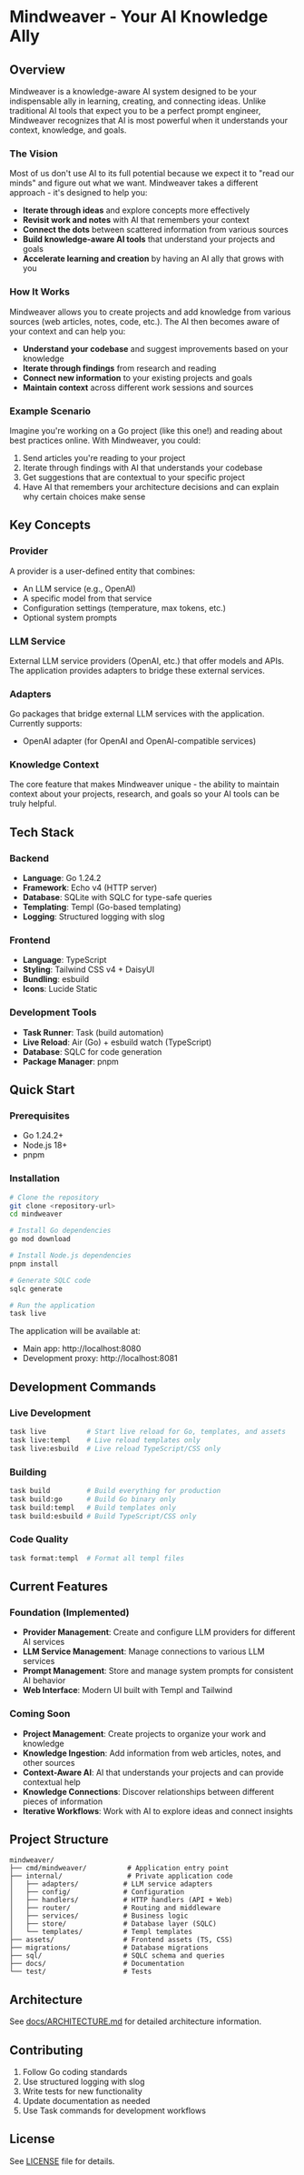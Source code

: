 # Mindweaver - Your AI Knowledge Ally

## Overview

Mindweaver is a knowledge-aware AI system designed to be your indispensable ally in learning, creating, and connecting ideas. Unlike traditional AI tools that expect you to be a perfect prompt engineer, Mindweaver recognizes that AI is most powerful when it understands your context, knowledge, and goals.

### The Vision

Most of us don't use AI to its full potential because we expect it to "read our minds" and figure out what we want. Mindweaver takes a different approach - it's designed to help you:

- **Iterate through ideas** and explore concepts more effectively
- **Revisit work and notes** with AI that remembers your context
- **Connect the dots** between scattered information from various sources
- **Build knowledge-aware AI tools** that understand your projects and goals
- **Accelerate learning and creation** by having an AI ally that grows with you

### How It Works

Mindweaver allows you to create projects and add knowledge from various sources (web articles, notes, code, etc.). The AI then becomes aware of your context and can help you:

- **Understand your codebase** and suggest improvements based on your knowledge
- **Iterate through findings** from research and reading
- **Connect new information** to your existing projects and goals
- **Maintain context** across different work sessions and sources

### Example Scenario

Imagine you're working on a Go project (like this one!) and reading about best practices online. With Mindweaver, you could:

1. Send articles you're reading to your project
2. Iterate through findings with AI that understands your codebase
3. Get suggestions that are contextual to your specific project
4. Have AI that remembers your architecture decisions and can explain why certain choices make sense

## Key Concepts

### Provider
A provider is a user-defined entity that combines:
- An LLM service (e.g., OpenAI)
- A specific model from that service
- Configuration settings (temperature, max tokens, etc.)
- Optional system prompts

### LLM Service
External LLM service providers (OpenAI, etc.) that offer models and APIs. The application provides adapters to bridge these external services.

### Adapters
Go packages that bridge external LLM services with the application. Currently supports:
- OpenAI adapter (for OpenAI and OpenAI-compatible services)

### Knowledge Context
The core feature that makes Mindweaver unique - the ability to maintain context about your projects, research, and goals so your AI tools can be truly helpful.

## Tech Stack

### Backend
- **Language**: Go 1.24.2
- **Framework**: Echo v4 (HTTP server)
- **Database**: SQLite with SQLC for type-safe queries
- **Templating**: Templ (Go-based templating)
- **Logging**: Structured logging with slog

### Frontend
- **Language**: TypeScript
- **Styling**: Tailwind CSS v4 + DaisyUI
- **Bundling**: esbuild
- **Icons**: Lucide Static

### Development Tools
- **Task Runner**: Task (build automation)
- **Live Reload**: Air (Go) + esbuild watch (TypeScript)
- **Database**: SQLC for code generation
- **Package Manager**: pnpm

## Quick Start

### Prerequisites
- Go 1.24.2+
- Node.js 18+
- pnpm

### Installation
```bash
# Clone the repository
git clone <repository-url>
cd mindweaver

# Install Go dependencies
go mod download

# Install Node.js dependencies
pnpm install

# Generate SQLC code
sqlc generate

# Run the application
task live
```

The application will be available at:
- Main app: http://localhost:8080
- Development proxy: http://localhost:8081

## Development Commands

### Live Development
```bash
task live          # Start live reload for Go, templates, and assets
task live:templ    # Live reload templates only
task live:esbuild  # Live reload TypeScript/CSS only
```

### Building
```bash
task build         # Build everything for production
task build:go      # Build Go binary only
task build:templ   # Build templates only
task build:esbuild # Build TypeScript/CSS only
```

### Code Quality
```bash
task format:templ  # Format all templ files
```

## Current Features

### Foundation (Implemented)
- **Provider Management**: Create and configure LLM providers for different AI services
- **LLM Service Management**: Manage connections to various LLM services
- **Prompt Management**: Store and manage system prompts for consistent AI behavior
- **Web Interface**: Modern UI built with Templ and Tailwind

### Coming Soon
- **Project Management**: Create projects to organize your work and knowledge
- **Knowledge Ingestion**: Add information from web articles, notes, and other sources
- **Context-Aware AI**: AI that understands your projects and can provide contextual help
- **Knowledge Connections**: Discover relationships between different pieces of information
- **Iterative Workflows**: Work with AI to explore ideas and connect insights

## Project Structure

```
mindweaver/
├── cmd/mindweaver/          # Application entry point
├── internal/                # Private application code
│   ├── adapters/           # LLM service adapters
│   ├── config/             # Configuration
│   ├── handlers/           # HTTP handlers (API + Web)
│   ├── router/             # Routing and middleware
│   ├── services/           # Business logic
│   ├── store/              # Database layer (SQLC)
│   └── templates/          # Templ templates
├── assets/                 # Frontend assets (TS, CSS)
├── migrations/             # Database migrations
├── sql/                    # SQLC schema and queries
├── docs/                   # Documentation
└── test/                   # Tests
```

## Architecture

See [docs/ARCHITECTURE.md](docs/ARCHITECTURE.md) for detailed architecture information.

## Contributing

1. Follow Go coding standards
2. Use structured logging with slog
3. Write tests for new functionality
4. Update documentation as needed
5. Use Task commands for development workflows

## License

See [LICENSE](LICENSE) file for details.